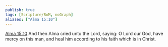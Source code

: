 ```yaml
---
publish: true
tags: [Scripture/BoM, noGraph]
aliases: ["Alma 15:10"]
---
```

[Alma 15:10](https://churchofjesuschrist.org/study/scriptures/bofm/alma/15?lang=eng&id=p10#p10) And then Alma cried unto the Lord, saying: O Lord our God, have mercy on this man, and heal him according to his faith which is in Christ.

